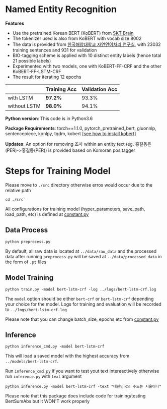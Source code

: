 # Named Entity Recognition
**Features**
  - Use the pretrained Korean BERT (KoBERT) from [SKT Brain](https://github.com/SKTBrain/KoBERT)
  - The tokenizer used is also from KoBERT with vocab size 8002
  - The data is provided from [한국해양대학교 자연언어처리 연구실](https://github.com/kmounlp/NER), with 23032 training sentences and 931 for validation
  - BIO-tagging scheme is applied with 10 distinct entity labels (hence total 21 possible labels)
  - Experimented with two models, one with KoBERT-FF-CRF and the other KoBERT-FF-LSTM-CRF
  - The result for iterating 12 epochs
  
|        | Training Acc | Validation Acc | 
| ------ | ------ |------ |
| with LSTM | **97.2%** | 93.3% |
| without LSTM  | **98.0%** | 94.1% |


**Python version**: This code is in Python3.6

**Package Requirements**: torch==1.1.0, pytorch_pretrained_bert, gluonnlp, sentencepiece, konlpy, tqdm, kobert [[see how to install kobert]](https://github.com/SKTBrain/KoBERT#how-to-install) 
 
**Updates**: An option for removing 조사 within an entity text (eg. 홍길동은(PER)->홍길동(PER)) is provided based on Komoran pos tagger


# Steps for Training Model

Please move to `./src` directory otherwise erros would occur due to the relative path

```
cd ./src`
```

All configurations for training model (hyper_parameters, save_path, load_path, etc) is defined at [constant.py](./utils/constant.py)


## Data Process

```
python preprocess.py 
```
By default, all raw data is located at `../data/raw_data` and the processed data after running `preprocess.py` will be saved at `../data/processed_data` in the form of `.pt` files

## Model Training
```
python train.py -model bert-lstm-crf -log ../logs/bert-lstm-crf.log
```
The `model` option should be either `bert-crf` or `bert-lstm-crf` depending your choice for the model.
Logs for training and evaluation will be recorded to `../logs/bert-lstm-crf.log`

Please note that you can change batch_size, epochs etc from [constant.py](./utils/constant.py)

## Inference
```
python inference_cmd.py -model bert-lstm-crf
```

This will load a saved model with the highest accuracy from `../models/bert-lstm-crf`.

Run `inference_cmd.py` if you want to test yout text intereactively otherwise run `inference.py` with `text` argument

```
python inference.py -model bert-lstm-crf -text "대한민국의 수도는 서울이다"
```


Please note that this package does include code for training/testing BertSumAbs but it WON'T work properly 